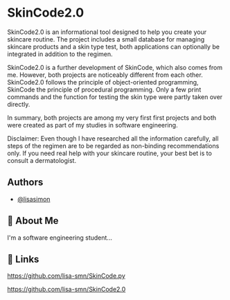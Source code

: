 
# SkinCode2.0

SkinCode2.0 is an informational tool designed to help you create your skincare routine. The project includes a small database for managing skincare products and a skin type test, both applications can optionally be integrated in addition to the regimen.

SkinCode2.0 is a further development of SkinCode, which also comes from me. However, both projects are noticeably different from each other. SkinCode2.0 follows the principle of object-oriented programming, SkinCode the principle of procedural programming. Only a few print commands and the function for testing the skin type were partly taken over directly.

In summary, both projects are among my very first first projects and both were created as part of my studies in software engineering.

Disclaimer: Even though I have researched all the information carefully, all steps of the regimen are to be regarded as non-binding recommendations only. If you need real help with your skincare routine, your best bet is to consult a dermatologist.


## Authors

- [@lisasimon](https://github.com/lisa-smn)


## 🚀 About Me
I'm a software engineering student...


## 🔗 Links
https://github.com/lisa-smn/SkinCode.py

https://github.com/lisa-smn/SkinCode2.0
